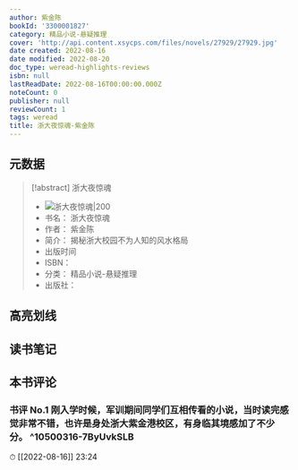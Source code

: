 ```yaml
---
author: 紫金陈
bookId: '3300001827'
category: 精品小说-悬疑推理
cover: 'http://api.content.xsycps.com/files/novels/27929/27929.jpg'
date created: 2022-08-16
date modified: 2022-08-20
doc_type: weread-highlights-reviews
isbn: null
lastReadDate: 2022-08-16T00:00:00.000Z
noteCount: 0
publisher: null
reviewCount: 1
tags: weread
title: 浙大夜惊魂-紫金陈
---
```


## 元数据

> [!abstract] 浙大夜惊魂
> - ![ 浙大夜惊魂|200](http://api.content.xsycps.com/files/novels/27929/27929.jpg)
> - 书名： 浙大夜惊魂
> - 作者： 紫金陈
> - 简介： 揭秘浙大校园不为人知的风水格局
> - 出版时间
> - ISBN：
> - 分类： 精品小说-悬疑推理
> - 出版社：

## 高亮划线

## 读书笔记

## 本书评论

### 书评 No.1 刚入学时候，军训期间同学们互相传看的小说，当时读完感觉非常不错，也许是身处浙大紫金港校区，有身临其境感加了不少分。 ^10500316-7ByUvkSLB

⏱ [[2022-08-16]] 23:24
